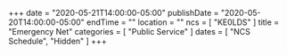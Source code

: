 +++
date = "2020-05-21T14:00:00-05:00"
publishDate = "2020-05-20T14:00:00-05:00"
endTime = ""
location = ""
ncs = [ "KE0LDS" ]
title = "Emergency Net"
categories = [ "Public Service" ]
dates = [ "NCS Schedule", "Hidden" ]
+++
